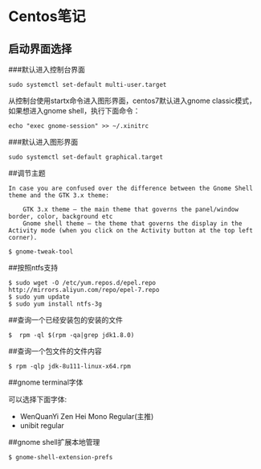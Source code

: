 Centos笔记
=============================================================================


启动界面选择
-----------------------------------------------------------------------------

###默认进入控制台界面


```
sudo systemctl set-default multi-user.target 
```

从控制台使用startx命令进入图形界面，centos7默认进入gnome classic模式，如果想进入gnome shell，执行下面命令：

```
echo "exec gnome-session" >> ~/.xinitrc
```


###默认进入图形界面

```
sudo systemctl set-default graphical.target
```

##调节主题


```
In case you are confused over the difference between the Gnome Shell theme and the GTK 3.x theme:

    GTK 3.x theme – the main theme that governs the panel/window border, color, background etc
    Gnome shell theme – the theme that governs the display in the Activity mode (when you click on the Activity button at the top left corner).
```

```
$ gnome-tweak-tool 
```


##按照ntfs支持


```
$ sudo wget -O /etc/yum.repos.d/epel.repo http://mirrors.aliyun.com/repo/epel-7.repo
$ sudo yum update
$ sudo yum install ntfs-3g
```

##查询一个已经安装包的安装的文件

```
$  rpm -ql $(rpm -qa|grep jdk1.8.0)
```


##查询一个包文件的文件内容 

```
$ rpm -qlp jdk-8u111-linux-x64.rpm 
```


##gnome terminal字体


可以选择下面字体:

* WenQuanYi Zen Hei Mono Regular(主推)
* unibit regular


##gnome shell扩展本地管理

```
$ gnome-shell-extension-prefs
```






